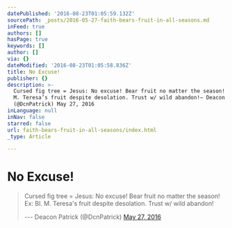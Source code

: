 ```yaml
---
datePublished: '2016-08-23T01:05:59.132Z'
sourcePath: _posts/2016-05-27-faith-bears-fruit-in-all-seasons.md
inFeed: true
authors: []
hasPage: true
keywords: []
author: []
via: {}
dateModified: '2016-08-23T01:05:58.836Z'
title: No Excuse!
publisher: {}
description: >-
  Cursed fig tree = Jesus: No excuse! Bear fruit no matter the season! Ex: Bl.
  M. Teresa’s fruit despite desolation. Trust w/ wild abandon!— Deacon Patrick
  (@DcnPatrick) May 27, 2016
inLanguage: null
inNav: false
starred: false
url: faith-bears-fruit-in-all-seasons/index.html
_type: Article

---
```

# No Excuse!

> Cursed fig tree = Jesus: No excuse! Bear fruit no matter the season! Ex: Bl. M. Teresa's fruit despite desolation. Trust w/ wild abandon!
> 
> --- Deacon Patrick (@DcnPatrick) [May 27, 2016][0]



[0]: https://twitter.com/DcnPatrick/status/736200739383431168